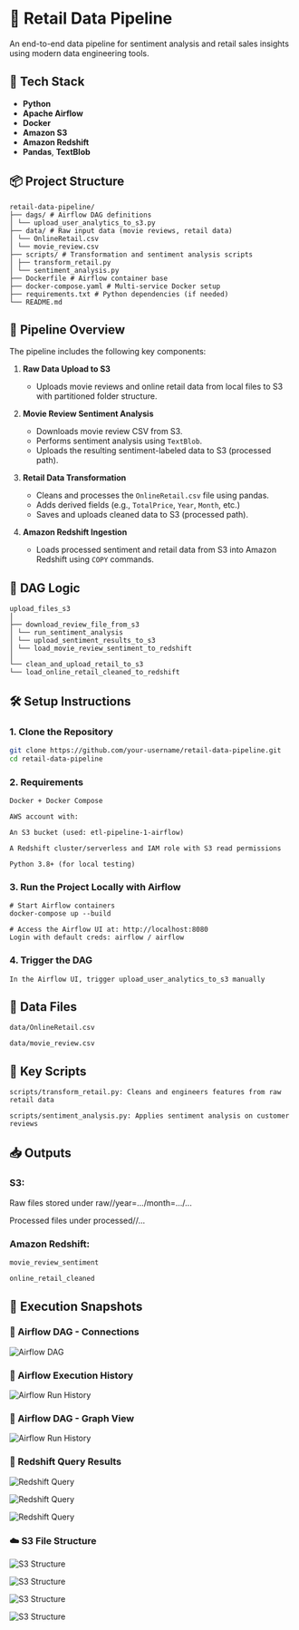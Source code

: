 # 🛒 Retail Data Pipeline

An end-to-end data pipeline for sentiment analysis and retail sales insights using modern data engineering tools.

## 🚀 Tech Stack

- **Python**
- **Apache Airflow**
- **Docker**
- **Amazon S3**
- **Amazon Redshift**
- **Pandas**, **TextBlob**

## 📦 Project Structure

```
retail-data-pipeline/
├── dags/ # Airflow DAG definitions
│ └── upload_user_analytics_to_s3.py
├── data/ # Raw input data (movie reviews, retail data)
│ └── OnlineRetail.csv
│ └── movie_review.csv
├── scripts/ # Transformation and sentiment analysis scripts
│ ├── transform_retail.py
│ └── sentiment_analysis.py
├── Dockerfile # Airflow container base
├── docker-compose.yaml # Multi-service Docker setup
├── requirements.txt # Python dependencies (if needed)
└── README.md
```



## 🔄 Pipeline Overview

The pipeline includes the following key components:

1. **Raw Data Upload to S3**  
   - Uploads movie reviews and online retail data from local files to S3 with partitioned folder structure.

2. **Movie Review Sentiment Analysis**  
   - Downloads movie review CSV from S3.
   - Performs sentiment analysis using `TextBlob`.
   - Uploads the resulting sentiment-labeled data to S3 (processed path).

3. **Retail Data Transformation**  
   - Cleans and processes the `OnlineRetail.csv` file using pandas.
   - Adds derived fields (e.g., `TotalPrice`, `Year`, `Month`, etc.)
   - Saves and uploads cleaned data to S3 (processed path).

4. **Amazon Redshift Ingestion**  
   - Loads processed sentiment and retail data from S3 into Amazon Redshift using `COPY` commands.

## 🧠 DAG Logic

```
upload_files_s3
│
├── download_review_file_from_s3
│ └── run_sentiment_analysis
│ └── upload_sentiment_results_to_s3
│ └── load_movie_review_sentiment_to_redshift
│
└── clean_and_upload_retail_to_s3
└── load_online_retail_cleaned_to_redshift

```


## 🛠️ Setup Instructions

### 1. Clone the Repository

```bash
git clone https://github.com/your-username/retail-data-pipeline.git
cd retail-data-pipeline
```

### 2. Requirements

```
Docker + Docker Compose

AWS account with:

An S3 bucket (used: etl-pipeline-1-airflow)

A Redshift cluster/serverless and IAM role with S3 read permissions

Python 3.8+ (for local testing)
```

### 3. Run the Project Locally with Airflow

```
# Start Airflow containers
docker-compose up --build

# Access the Airflow UI at: http://localhost:8080
Login with default creds: airflow / airflow
 ```

###  4. Trigger the DAG

```
In the Airflow UI, trigger upload_user_analytics_to_s3 manually
```

## 📂 Data Files
```
data/OnlineRetail.csv

data/movie_review.csv
```

## 📜 Key Scripts

```
scripts/transform_retail.py: Cleans and engineers features from raw retail data

scripts/sentiment_analysis.py: Applies sentiment analysis on customer reviews
```


## 📥 Outputs
### S3:

Raw files stored under raw/<source>/year=.../month=.../...

Processed files under processed/<dataset>/...

### Amazon Redshift:
```
movie_review_sentiment

online_retail_cleaned
```

## 📸 Execution Snapshots

### 🔄 Airflow DAG - Connections

![Airflow DAG](images/Connections.png)


### 📅 Airflow Execution History

![Airflow Run History](images/Grid.png)

### 🔄 Airflow DAG - Graph View

![Airflow Run History](images/Graph.png)


### 🧮 Redshift Query Results

![Redshift Query](images/Redshift_Cluster.png)

![Redshift Query](images/Monthly_Revenue.png)

![Redshift Query](images/Sentiment_count.png)

### ☁️ S3 File Structure

![S3 Structure](images/Raw_movie_review.png)

![S3 Structure](images/Raw_Online_retail.png)

![S3 Structure](images/Processed_Sentiment.png)

![S3 Structure](images/Processed_Retail_cleaned.png)





